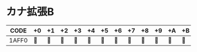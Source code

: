 # カナ拡張B

|CODE|+0|+1|+2|+3|+4|+5|+6|+7|+8|+9|+A|+B|+C|+D|+E|+F|
|----|--|--|--|--|--|--|--|--|--|--|--|--|--|--|--|--|
|1AFF0| 𚿰 | 𚿱 | 𚿲 | 𚿳 | 𚿴 | 𚿵 | 𚿶 | 𚿷 | 𚿸 | 𚿹 | 𚿺 | 𚿻 | 𚿼 | 𚿽 | 𚿾 | 𚿿 |
